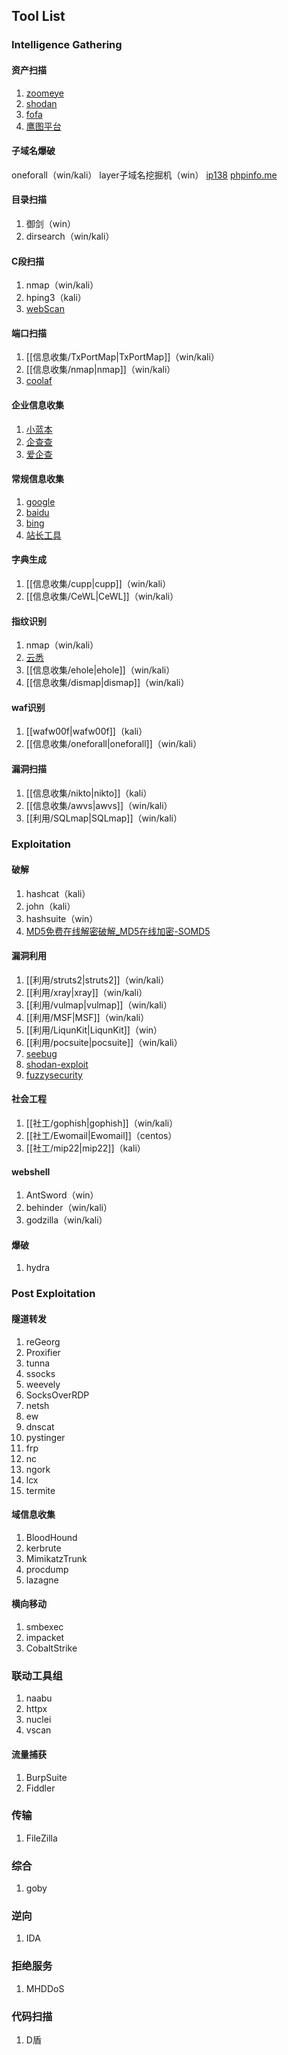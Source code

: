## Tool List
### Intelligence Gathering
#### 资产扫描
1. [zoomeye](https://www.zoomeye.org/)
2. [shodan]( https://www.shodan.io/)
3. [fofa]( https://fofa.info/)
4. [鹰图平台](https://hunter.qianxin.com/)
#### 子域名爆破
oneforall（win/kali）
layer子域名挖掘机（win）
[ip138](https://ip138.com/)
[phpinfo.me](https://phpinfo.me/)
#### 目录扫描
1. 御剑（win）
2. dirsearch（win/kali）
#### C段扫描
1. nmap（win/kali）
2. hping3（kali）
3. [webScan](https://webscan.cc/)
#### 端口扫描
1. [[信息收集/TxPortMap|TxPortMap]]（win/kali）
2. [[信息收集/nmap|nmap]]（win/kali）
3. [coolaf](http://coolaf.com/)
#### 企业信息收集
1. [小蓝本](https://www.xiaolanben.com/pc)
2. [企查查](https://www.qcc.com/)
3. [爱企查](https://aiqicha.baidu.com/)
#### 常规信息收集
1. [google](https://www.google.com)
2. [baidu](https://www.baidu.com)
3. [bing](https://www.bing.com)
4. [站长工具]( https://whois.chinaz.com/)
#### 字典生成
1. [[信息收集/cupp|cupp]]（win/kali）
2. [[信息收集/CeWL|CeWL]]（win/kali）
#### 指纹识别
1. nmap（win/kali）
2. [云悉](https://www.yunsee.cn/)
3. [[信息收集/ehole|ehole]]（win/kali）
4. [[信息收集/dismap|dismap]]（win/kali）
#### waf识别
1. [[wafw00f|wafw00f]]（kali）
2. [[信息收集/oneforall|oneforall]]（win/kali）
#### 漏洞扫描
1. [[信息收集/nikto|nikto]]（kali）
2. [[信息收集/awvs|awvs]]（win/kali）
3. [[利用/SQLmap|SQLmap]]（win/kali）

### Exploitation
#### 破解
1. hashcat（kali）
2. john（kali）
3. hashsuite（win）
4. [MD5免费在线解密破解_MD5在线加密-SOMD5](https://www.somd5.com/)
#### 漏洞利用
1. [[利用/struts2|struts2]]（win/kali）
2. [[利用/xray|xray]]（win/kali）
3. [[利用/vulmap|vulmap]]（win/kali）
4. [[利用/MSF|MSF]]（win/kali）
5. [[利用/LiqunKit|LiqunKit]]（win）
6. [[利用/pocsuite|pocsuite]]（win/kali）
7. [seebug](https://www.seebug.org/)
8. [shodan-exploit]( https://exploits.shodan.io/)
9. [fuzzysecurity]( http://www.fuzzysecurity.com/)
#### 社会工程
1. [[社工/gophish|gophish]]（win/kali）
2. [[社工/Ewomail|Ewomail]]（centos）
3. [[社工/mip22|mip22]]（kali）
#### webshell
1. AntSword（win）
2. behinder（win/kali）
3. godzilla（win/kali）
#### 爆破
1. hydra

### Post Exploitation
#### 隧道转发
1. reGeorg
2. Proxifier
3. tunna
4. ssocks
5. weevely
6. SocksOverRDP
7. netsh
8. ew
9. dnscat
10. pystinger
11. frp
12. nc
13. ngork
14. lcx
15. termite
#### 域信息收集
1. BloodHound
2. kerbrute
3. MimikatzTrunk
4. procdump
5. lazagne
#### 横向移动
1. smbexec
2. impacket
3. CobaltStrike

### 联动工具组
1. naabu
2. httpx
3. nuclei
4. vscan

#### 流量捕获
1. BurpSuite
2. Fiddler

### 传输
1. FileZilla

### 综合
1. goby

### 逆向
1. IDA

### 拒绝服务
1. MHDDoS

### 代码扫描
1. D盾

